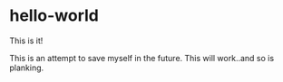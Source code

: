 # hello-world
This is it!

This is an attempt to save myself in the future.
This will work..and so is planking.
